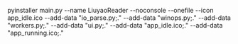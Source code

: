 pyinstaller main.py --name LiuyaoReader --noconsole --onefile --icon app_idle.ico --add-data "io_parse.py;." --add-data "winops.py;." --add-data "workers.py;." --add-data "ui.py;."  --add-data "app_idle.ico;." --add-data "app_running.ico;."